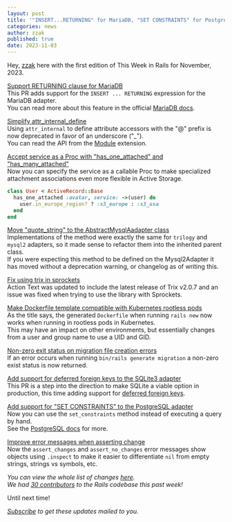 ```yaml
---
layout: post
title: '"INSERT...RETURNING" for MariaDB, "SET CONSTRAINTS" for PostgreSQL, "DEFERRABLE" foreign keys for SQLite and much more!'
categories: news
author: zzak
published: true
date: 2023-11-03
---
```



Hey, [zzak](https://github.com/zzak) here with the first edition of This Week in Rails for November, 2023.  

[Support RETURNING clause for MariaDB](https://github.com/rails/rails/pull/49840)  
This PR adds support for the `INSERT ... RETURNING` expression for the MariaDB adapter.  
You can read more about this feature in the official [MariaDB docs](https://mariadb.com/kb/en/insertreturning/).  


[Simplify attr_internal_define](https://github.com/rails/rails/pull/49864)  
Using `attr_internal` to define attribute accessors with the "@" prefix is now deprecated in favor of an underscore ("_").  
You can read the API from the [Module](https://edgeapi.rubyonrails.org/classes/Module.html) extension.  

[Accept service as a Proc with "has_one_attached" and "has_many_attached"](https://github.com/rails/rails/pull/49863)  
Now you can specify the service as a callable Proc to make specialized attachment associations even more flexible in Active Storage.
```ruby
class User < ActiveRecord::Base
  has_one_attached :avatar, service: ->(user) do
    user.in_europe_region? ? :s3_europe : :s3_usa
  end
end
```
  

[Move "quote_string" to the AbstractMysqlAadapter class](https://github.com/rails/rails/pull/49817)  
Implementations of the method were exactly the same for `trilogy` and `mysql2` adapters, so it made sense to refactor them into the inherited parent class.  
If you were expecting this method to be defined on the Mysql2Adapter it has moved without a deprecation warning, or changelog as of writing this.  


[Fix using trix in sprockets](https://github.com/rails/rails/pull/49778)  
Action Text was updated to include the latest release of Trix v2.0.7 and an issue was fixed when trying to use the library with Sprockets.  


[Make Dockerfile template compatible with Kubernetes rootless pods](https://github.com/rails/rails/pull/49742)  
As the title says, the generated `Dockerfile` when running `rails new` now works when running in rootless pods in Kubernetes.  
This may have an impact on other environments, but essentially changes from a user and group name to use a UID and GID.  


[Non-zero exit status on migration file creation errors](https://github.com/rails/rails/pull/49644)  
If an error occurs when running `bin/rails generate migration` a non-zero exist status is now returned.  


[Add support for deferred foreign keys to the SQLite3 adapter](https://github.com/rails/rails/pull/49376)  
This PR is a step into the direction to make SQLite a viable option in production, this time adding support for [deferred foreign keys](https://www.sqlite.org/foreignkeys.html#fk_deferred).  


[Add support for "SET CONSTRAINTS" to the PostgreSQL adapter](https://github.com/rails/rails/pull/49187)  
Now you can use the `set_constraints` method instead of executing a query by hand.  
See the [PostgreSQL docs](https://www.postgresql.org/docs/current/sql-set-constraints.html) for more.  


[Improve error messages when asserting change](https://github.com/rails/rails/pull/48482)  
Now the `assert_changes` and `assert_no_changes` error messages show objects using `.inspect` to make it easier to differentiate `nil` from empty strings, strings vs symbols, etc.  


_You can view the whole list of changes [here](https://github.com/rails/rails/compare/@%7B2023-10-27%7D...main@%7B2023-11-03%7D)._  
_We had [30 contributors](https://contributors.rubyonrails.org/contributors/in-time-window/20231027-20231103) to the Rails codebase this past week!_

Until next time!  

_[Subscribe](https://world.hey.com/this.week.in.rails) to get these updates mailed to you._
